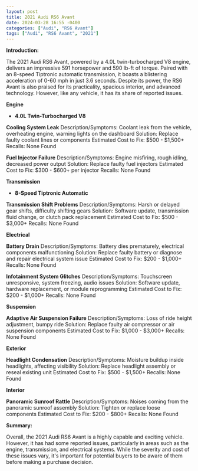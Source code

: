 ```yaml
---
layout: post
title: 2021 Audi RS6 Avant
date: 2024-03-28 16:55 -0400
categories: ["Audi", "RS6 Avant"]
tags: ["Audi", "RS6 Avant", "2021"]
---
```

**Introduction:**

The 2021 Audi RS6 Avant, powered by a 4.0L twin-turbocharged V8 engine, delivers an impressive 591 horsepower and 590 lb-ft of torque. Paired with an 8-speed Tiptronic automatic transmission, it boasts a blistering acceleration of 0-60 mph in just 3.6 seconds. Despite its power, the RS6 Avant is also praised for its practicality, spacious interior, and advanced technology. However, like any vehicle, it has its share of reported issues.

**Engine**

* **4.0L Twin-Turbocharged V8**

**Cooling System Leak**
Description/Symptoms: Coolant leak from the vehicle, overheating engine, warning lights on the dashboard
Solution: Replace faulty coolant lines or components
Estimated Cost to Fix: $500 - $1,500+
Recalls: None Found

**Fuel Injector Failure**
Description/Symptoms: Engine misfiring, rough idling, decreased power output
Solution: Replace faulty fuel injectors
Estimated Cost to Fix: $300 - $600+ per injector
Recalls: None Found

**Transmission**

* **8-Speed Tiptronic Automatic**

**Transmission Shift Problems**
Description/Symptoms: Harsh or delayed gear shifts, difficulty shifting gears
Solution: Software update, transmission fluid change, or clutch pack replacement
Estimated Cost to Fix: $500 - $3,000+
Recalls: None Found

**Electrical**

**Battery Drain**
Description/Symptoms: Battery dies prematurely, electrical components malfunctioning
Solution: Replace faulty battery or diagnose and repair electrical system issue
Estimated Cost to Fix: $200 - $1,000+
Recalls: None Found

**Infotainment System Glitches**
Description/Symptoms: Touchscreen unresponsive, system freezing, audio issues
Solution: Software update, hardware replacement, or module reprogramming
Estimated Cost to Fix: $200 - $1,000+
Recalls: None Found

**Suspension**

**Adaptive Air Suspension Failure**
Description/Symptoms: Loss of ride height adjustment, bumpy ride
Solution: Replace faulty air compressor or air suspension components
Estimated Cost to Fix: $1,000 - $3,000+
Recalls: None Found

**Exterior**

**Headlight Condensation**
Description/Symptoms: Moisture buildup inside headlights, affecting visibility
Solution: Replace headlight assembly or reseal existing unit
Estimated Cost to Fix: $500 - $1,500+
Recalls: None Found

**Interior**

**Panoramic Sunroof Rattle**
Description/Symptoms: Noises coming from the panoramic sunroof assembly
Solution: Tighten or replace loose components
Estimated Cost to Fix: $200 - $800+
Recalls: None Found

**Summary:**

Overall, the 2021 Audi RS6 Avant is a highly capable and exciting vehicle. However, it has had some reported issues, particularly in areas such as the engine, transmission, and electrical systems. While the severity and cost of these issues vary, it's important for potential buyers to be aware of them before making a purchase decision.

